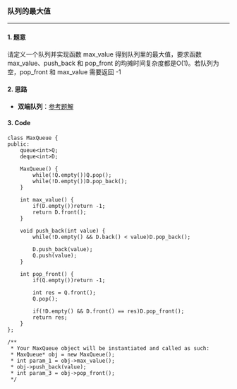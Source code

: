 ### 队列的最大值

---

#### 1. 题意

请定义一个队列并实现函数 max_value 得到队列里的最大值，要求函数max_value、push_back 和 pop_front 的均摊时间复杂度都是O(1)。若队列为空，pop_front 和 max_value 需要返回 -1

#### 2. 思路

- **双端队列**：[参考题解](https://leetcode-cn.com/problems/dui-lie-de-zui-da-zhi-lcof/solution/mian-shi-ti-59-ii-dui-lie-de-zui-da-zhi-by-leetcod/)

#### 3. Code

```
class MaxQueue {
public:
    queue<int>Q;
    deque<int>D;

    MaxQueue() {
        while(!Q.empty())Q.pop();
        while(!D.empty())D.pop_back();
    }
    
    int max_value() {
        if(D.empty())return -1;
        return D.front();
    }
    
    void push_back(int value) {
        while(!D.empty() && D.back() < value)D.pop_back();

        D.push_back(value);
        Q.push(value);
    }
    
    int pop_front() {
        if(Q.empty())return -1;

        int res = Q.front();
        Q.pop();
        
        if(!D.empty() && D.front() == res)D.pop_front();
        return res;
    }
};

/**
 * Your MaxQueue object will be instantiated and called as such:
 * MaxQueue* obj = new MaxQueue();
 * int param_1 = obj->max_value();
 * obj->push_back(value);
 * int param_3 = obj->pop_front();
 */
```